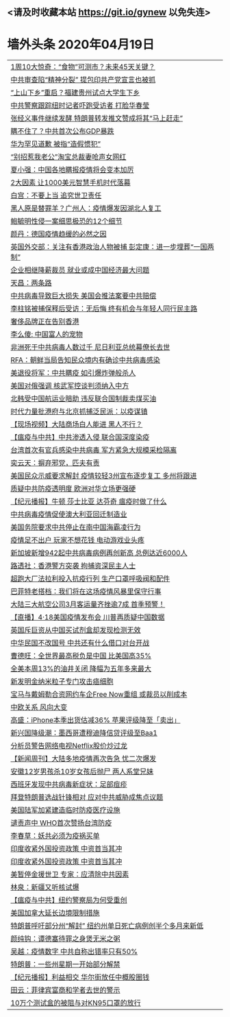 ## <请及时收藏本站 https://git.io/gynew 以免失连> </a>
# 墙外头条 2020年04月19日</a>


<table>

<tr><td colspan="2" align="left"><a href="https://xfine.casa/?name=c1158890&key=exgxucyqmkwgvwch&from=gy">1周10大惊奇：“食物”可测市？未来45天关键？</a></td></tr>
<tr><td colspan="2" align="left"><a href="https://xfine.casa/?name=c1158879&key=exgxucyqmkwgvwch&from=gy">中共审查陷“精神分裂” 提包印共产党宣言也被抓</a></td></tr>
<tr><td colspan="2" align="left"><a href="https://xfine.casa/?name=c1158898&key=exgxucyqmkwgvwch&from=gy">“上山下乡”重启？福建贵州试点大学生下乡</a></td></tr>
<tr><td colspan="2" align="left"><a href="https://xfine.casa/?name=c1158868&key=exgxucyqmkwgvwch&from=gy">中共警察跟踪纽时记者吓跑受访者 打脸华春莹</a></td></tr>
<tr><td colspan="2" align="left"><a href="https://xfine.casa/?name=c1158863&key=exgxucyqmkwgvwch&from=gy">张经义事件继续发酵 特朗普转发推文赞成将其“马上赶走”</a></td></tr>
<tr><td colspan="2" align="left"><a href="https://xfine.casa/?name=c1158897&key=exgxucyqmkwgvwch&from=gy">瞒不住了？中共首次公布GDP暴跌</a></td></tr>
<tr><td colspan="2" align="left"><a href="https://xfine.casa/?name=c1158895&key=exgxucyqmkwgvwch&from=gy">华为罕见道歉  被指“造假惯犯”</a></td></tr>
<tr><td colspan="2" align="left"><a href="https://xfine.casa/?name=c1158883&key=exgxucyqmkwgvwch&from=gy">“别招惹我老公”淘宝总裁妻呛声女网红</a></td></tr>
<tr><td colspan="2" align="left"><a href="https://xfine.casa/?name=c1158903&key=exgxucyqmkwgvwch&from=gy">夏小强：中国各地瞒报疫情将会变本加厉</a></td></tr>
<tr><td colspan="2" align="left"><a href="https://xfine.casa/?name=c1158877&key=exgxucyqmkwgvwch&from=gy">2大因素 让1000美元智慧手机时代落幕</a></td></tr>
<tr><td colspan="2" align="left"><a href="https://xfine.casa/?name=c1158901&key=exgxucyqmkwgvwch&from=gy">白宫：不要上当 追究世卫责任</a></td></tr>
<tr><td colspan="2" align="left"><a href="https://xfine.casa/?name=c1158911&key=exgxucyqmkwgvwch&from=gy">黑人原是替罪羊？广州人：疫情爆发因湖北人复工</a></td></tr>
<tr><td colspan="2" align="left"><a href="https://xfine.casa/?name=c1158915&key=exgxucyqmkwgvwch&from=gy">鲍毓明性侵一案细思极恐的12个细节</a></td></tr>
<tr><td colspan="2" align="left"><a href="https://xfine.casa/?name=c1158896&key=exgxucyqmkwgvwch&from=gy">颜丹：德国疫情趋缓的必然之因</a></td></tr>
<tr><td colspan="2" align="left"><a href="https://xfine.casa/?name=c1158864&key=exgxucyqmkwgvwch&from=gy">英国外交部：关注有香港政治人物被捕 彭定康：进一步埋葬“一国两制”</a></td></tr>
<tr><td colspan="2" align="left"><a href="https://xfine.casa/?name=c1158884&key=exgxucyqmkwgvwch&from=gy">企业相继降薪裁员 就业或成中国经济最大问题</a></td></tr>
<tr><td colspan="2" align="left"><a href="https://xfine.casa/?name=c1158871&key=exgxucyqmkwgvwch&from=gy">天昌：两条路</a></td></tr>
<tr><td colspan="2" align="left"><a href="https://xfine.casa/?name=c1158861&key=exgxucyqmkwgvwch&from=gy">中共病毒导致巨大损失 美国会推法案要中共赔偿</a></td></tr>
<tr><td colspan="2" align="left"><a href="https://xfine.casa/?name=c1158862&key=exgxucyqmkwgvwch&from=gy">李柱铭被捕保释后受访：无后悔 终有机会与年轻人同行民主路</a></td></tr>
<tr><td colspan="2" align="left"><a href="https://xfine.casa/?name=c1158885&key=exgxucyqmkwgvwch&from=gy">奢侈品牌正在告别香港</a></td></tr>
<tr><td colspan="2" align="left"><a href="https://xfine.casa/?name=c1158917&key=exgxucyqmkwgvwch&from=gy">李么傻: 中国富人的宠物</a></td></tr>
<tr><td colspan="2" align="left"><a href="https://xfine.casa/?name=c1158865&key=exgxucyqmkwgvwch&from=gy">非洲死于中共病毒人数过千 尼日利亚总统幕僚长去世</a></td></tr>
<tr><td colspan="2" align="left"><a href="https://xfine.casa/?name=c1158858&key=exgxucyqmkwgvwch&from=gy">RFA：朝鲜当局告知民众境内有确诊中共病毒感染</a></td></tr>
<tr><td colspan="2" align="left"><a href="https://xfine.casa/?name=c1158910&key=exgxucyqmkwgvwch&from=gy">美退役将军：中共瞒疫 如引爆炸弹般杀人</a></td></tr>
<tr><td colspan="2" align="left"><a href="https://xfine.casa/?name=c1158902&key=exgxucyqmkwgvwch&from=gy">美国对俄强调 核武军控谈判须纳入中方</a></td></tr>
<tr><td colspan="2" align="left"><a href="https://xfine.casa/?name=c1158874&key=exgxucyqmkwgvwch&from=gy">北韩受中国航运业暗助 违反联合国制裁卖煤买油</a></td></tr>
<tr><td colspan="2" align="left"><a href="https://xfine.casa/?name=c1158869&key=exgxucyqmkwgvwch&from=gy">时代力量批港府与北京抓捕泛民派：以疫谋镇</a></td></tr>
<tr><td colspan="2" align="left"><a href="https://xfine.casa/?name=c1158900&key=exgxucyqmkwgvwch&from=gy">【现场视频】大陆商场白人能进 黑人不行？</a></td></tr>
<tr><td colspan="2" align="left"><a href="https://xfine.casa/?name=c1158909&key=exgxucyqmkwgvwch&from=gy">【瘟疫与中共】中共渗透入侵 联合国深度染疫</a></td></tr>
<tr><td colspan="2" align="left"><a href="https://xfine.casa/?name=c1158860&key=exgxucyqmkwgvwch&from=gy">台湾首次有官兵感染中共病毒 军方紧急大规模采检隔离</a></td></tr>
<tr><td colspan="2" align="left"><a href="https://xfine.casa/?name=c1158870&key=exgxucyqmkwgvwch&from=gy">奕云天：摒弃邪党，匹夫有责</a></td></tr>
<tr><td colspan="2" align="left"><a href="https://xfine.casa/?name=c1158882&key=exgxucyqmkwgvwch&from=gy">美国民众示威要求解封 疫情较轻3州宣布逐步复工 多州将跟进</a></td></tr>
<tr><td colspan="2" align="left"><a href="https://xfine.casa/?name=c1158899&key=exgxucyqmkwgvwch&from=gy">质疑中共防疫透明度 欧洲对华立场更强硬</a></td></tr>
<tr><td colspan="2" align="left"><a href="https://xfine.casa/?name=c1158908&key=exgxucyqmkwgvwch&from=gy">【纪元播报】牛顿 莎士比亚 达芬奇 瘟疫时做了什么</a></td></tr>
<tr><td colspan="2" align="left"><a href="https://xfine.casa/?name=c1158893&key=exgxucyqmkwgvwch&from=gy">中共病毒疫情促使澳大利亚回迁制造业</a></td></tr>
<tr><td colspan="2" align="left"><a href="https://xfine.casa/?name=c1158857&key=exgxucyqmkwgvwch&from=gy">美国务院要求中共停止在南中国海霸凌行为</a></td></tr>
<tr><td colspan="2" align="left"><a href="https://xfine.casa/?name=c1158876&key=exgxucyqmkwgvwch&from=gy">疫情足不出户 玩家不想花钱 电动游戏业头疼</a></td></tr>
<tr><td colspan="2" align="left"><a href="https://xfine.casa/?name=c1158875&key=exgxucyqmkwgvwch&from=gy">新加坡新增942起中共病毒病例再创新高 总例达近6000人</a></td></tr>
<tr><td colspan="2" align="left"><a href="https://xfine.casa/?name=c1158859&key=exgxucyqmkwgvwch&from=gy">路透社：香港警方突袭 拘捕资深民主人士</a></td></tr>
<tr><td colspan="2" align="left"><a href="https://xfine.casa/?name=c1158878&key=exgxucyqmkwgvwch&from=gy">超跑大厂法拉利投入抗疫行列 生产口罩呼吸阀和配件</a></td></tr>
<tr><td colspan="2" align="left"><a href="https://xfine.casa/?name=c1158872&key=exgxucyqmkwgvwch&from=gy">巴菲特老搭档：我们将在这场疫情风暴里保守行事</a></td></tr>
<tr><td colspan="2" align="left"><a href="https://xfine.casa/?name=c1158889&key=exgxucyqmkwgvwch&from=gy">大陆三大航空公司3月客运量齐挫逾7成 首季预警！</a></td></tr>
<tr><td colspan="2" align="left"><a href="https://xfine.casa/?name=c1158907&key=exgxucyqmkwgvwch&from=gy">【直播】4·18美国疫情发布会 川普再质疑中国数据</a></td></tr>
<tr><td colspan="2" align="left"><a href="https://xfine.casa/?name=c1158916&key=exgxucyqmkwgvwch&from=gy">英国斥巨资从中国买试剂盒却发现检测无效</a></td></tr>
<tr><td colspan="2" align="left"><a href="https://xfine.casa/?name=c1158932&key=exgxucyqmkwgvwch&from=gy">中华民国不改国号 中共还有什么借口对台开战</a></td></tr>
<tr><td colspan="2" align="left"><a href="https://xfine.casa/?name=c1158924&key=exgxucyqmkwgvwch&from=gy">曹德旺：全世界最高税负是中国 比美国高35%</a></td></tr>
<tr><td colspan="2" align="left"><a href="https://xfine.casa/?name=c1158873&key=exgxucyqmkwgvwch&from=gy">全美本周13%的油井关闭 降幅为五年多来最大</a></td></tr>
<tr><td colspan="2" align="left"><a href="https://xfine.casa/?name=c1158941&key=exgxucyqmkwgvwch&from=gy">新发明金纳米粒子专门攻击癌细胞</a></td></tr>
<tr><td colspan="2" align="left"><a href="https://xfine.casa/?name=c1158892&key=exgxucyqmkwgvwch&from=gy">宝马与戴姆勒合资网约车企Free Now重组 或裁员以削成本</a></td></tr>
<tr><td colspan="2" align="left"><a href="https://xfine.casa/?name=c1158937&key=exgxucyqmkwgvwch&from=gy">中欧关系 风向大变</a></td></tr>
<tr><td colspan="2" align="left"><a href="https://xfine.casa/?name=c1158912&key=exgxucyqmkwgvwch&from=gy">高盛：iPhone本季出货估减36% 苹果评级降至「卖出」</a></td></tr>
<tr><td colspan="2" align="left"><a href="https://xfine.casa/?name=c1158891&key=exgxucyqmkwgvwch&from=gy">新兴国降级潮：墨西哥遭穆迪降信贷评级至Baa1</a></td></tr>
<tr><td colspan="2" align="left"><a href="https://xfine.casa/?name=c1158888&key=exgxucyqmkwgvwch&from=gy">分析员警告网络电视Netflix股价炒过龙</a></td></tr>
<tr><td colspan="2" align="left"><a href="https://xfine.casa/?name=c1158928&key=exgxucyqmkwgvwch&from=gy">【新闻周刊】大陆多地疫情再次告急 忧二次爆发</a></td></tr>
<tr><td colspan="2" align="left"><a href="https://xfine.casa/?name=c1158923&key=exgxucyqmkwgvwch&from=gy">安徽12岁男孩杀10岁女孩后抛尸 两人系堂兄妹</a></td></tr>
<tr><td colspan="2" align="left"><a href="https://xfine.casa/?name=c1158940&key=exgxucyqmkwgvwch&from=gy">西班牙发现中共病毒新症状：足部痘疹</a></td></tr>
<tr><td colspan="2" align="left"><a href="https://xfine.casa/?name=c1158936&key=exgxucyqmkwgvwch&from=gy">拜登特朗普选战针锋相对 应对中共威胁成焦点议题</a></td></tr>
<tr><td colspan="2" align="left"><a href="https://xfine.casa/?name=c1158913&key=exgxucyqmkwgvwch&from=gy">美国陆军加紧建造临时防疫医疗设施</a></td></tr>
<tr><td colspan="2" align="left"><a href="https://xfine.casa/?name=c1158933&key=exgxucyqmkwgvwch&from=gy">谴责声中 WHO首次赞扬台湾防疫</a></td></tr>
<tr><td colspan="2" align="left"><a href="https://xfine.casa/?name=c1158927&key=exgxucyqmkwgvwch&from=gy">李春草：妖共必须为疫祸买单</a></td></tr>
<tr><td colspan="2" align="left"><a href="https://xfine.casa/?name=c1158939&key=exgxucyqmkwgvwch&from=gy">印度收紧外国投资政策 中资首当其冲</a></td></tr>
<tr><td colspan="2" align="left"><a href="https://xfine.casa/?name=c1158921&key=exgxucyqmkwgvwch&from=gy">印度收紧外国投资政策 中资首当其冲</a></td></tr>
<tr><td colspan="2" align="left"><a href="https://xfine.casa/?name=c1158922&key=exgxucyqmkwgvwch&from=gy">美暂停金援世卫 专家：应清除中共因素</a></td></tr>
<tr><td colspan="2" align="left"><a href="https://xfine.casa/?name=c1158926&key=exgxucyqmkwgvwch&from=gy">林泉：新疆又听核试爆</a></td></tr>
<tr><td colspan="2" align="left"><a href="https://xfine.casa/?name=c1158938&key=exgxucyqmkwgvwch&from=gy">【瘟疫与中共】纽约警察局为何受重创</a></td></tr>
<tr><td colspan="2" align="left"><a href="https://xfine.casa/?name=c1158914&key=exgxucyqmkwgvwch&from=gy">美国加拿大延长边境限制措施</a></td></tr>
<tr><td colspan="2" align="left"><a href="https://xfine.casa/?name=c1158931&key=exgxucyqmkwgvwch&from=gy">特朗普呼吁部分州“解封” 纽约州单日死亡病例创半个多月来新低</a></td></tr>
<tr><td colspan="2" align="left"><a href="https://xfine.casa/?name=c1158925&key=exgxucyqmkwgvwch&from=gy">颜纯钩：谭德塞待罪之身煲无米之粥</a></td></tr>
<tr><td colspan="2" align="left"><a href="https://xfine.casa/?name=c1158929&key=exgxucyqmkwgvwch&from=gy">吴越：疫情数字 中共自称出错率只有50%</a></td></tr>
<tr><td colspan="2" align="left"><a href="https://xfine.casa/?name=c1158934&key=exgxucyqmkwgvwch&from=gy">特朗普：一些州星期一开始部分解禁</a></td></tr>
<tr><td colspan="2" align="left"><a href="https://xfine.casa/?name=c1158920&key=exgxucyqmkwgvwch&from=gy">【纪元播报】利益相交 华尔街放任中概股圈钱</a></td></tr>
<tr><td colspan="2" align="left"><a href="https://xfine.casa/?name=c1158942&key=exgxucyqmkwgvwch&from=gy">田云：菲律宾富商和学者去世的警示</a></td></tr>
<tr><td colspan="2" align="left"><a href="https://xfine.casa/?name=c1158935&key=exgxucyqmkwgvwch&from=gy">10万个测试盒的被阻与对KN95口罩的放行</a></td></tr>

</table>
